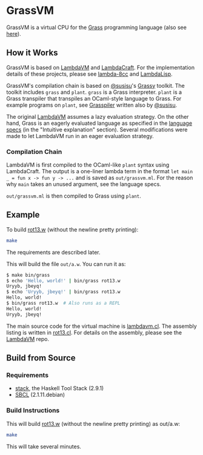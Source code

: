 # GrassVM
GrassVM is a virtual CPU for the [Grass](http://www.blue.sky.or.jp/grass/) programming language (also see [here](https://esolangs.org/wiki/Grass)).


## How it Works
GrassVM is based on [LambdaVM](https://github.com/woodrush/lambdavm) and [LambdaCraft](https://github.com/woodrush/lambdacraft).
For the implementation details of these projects, please see [lambda-8cc](https://github.com/woodrush/lambda-8cc) and [LambdaLisp](https://github.com/woodrush/lambdalisp).

GrassVM's compilation chain is based on [@susisu](https://github.com/susisu)'s [Grassy](https://github.com/susisu/Grassy) toolkit.
The toolkit includes `grass` and `plant`.
`grass` is a Grass interpreter.
`plant` is a Grass transpiler that transpiles an OCaml-style language to Grass.
For example programs on `plant`, see [Grasspiler](https://github.com/susisu/Grasspiler) written also by [@susisu](https://github.com/susisu).

The original [LambdaVM](https://github.com/woodrush/lambdavm) assumes a lazy evaluation strategy.
On the other hand, Grass is an eagerly evaluated language as specified in the [language specs](http://www.blue.sky.or.jp/grass/) (in the "Intuitive explanation" section).
Several modifications were made to let LambdaVM run in an eager evaluation strategy.


### Compilation Chain
LambdaVM is first compiled to the OCaml-like `plant` syntax using LambdaCraft.
The output is a one-liner lambda term in the format `let main _ = fun x -> fun y -> ...` and is saved as `out/grassvm.ml`.
For the reason why `main` takes an unused argument, see the language specs.

`out/grassvm.ml` is then compiled to Grass using `plant`.


## Example
To build [rot13.w]([rot13.w](https://gist.github.com/woodrush/360a4e741e40084b34ecfe3aa9e00c95)) (without the newline pretty printing):

```sh
make
```

The requirements are described later.

This will build the file `out/a.w`.
You can run it as:

```sh
$ make bin/grass
$ echo 'Hello, world!' | bin/grass rot13.w
Uryyb, jbeyq!
$ echo 'Uryyb, jbeyq!' | bin/grass rot13.w
Hello, world!
$ bin/grass rot13.w  # Also runs as a REPL
Hello, world!
Uryyb, jbeyq!
```

The main source code for the virtual machine is [lambdavm.cl](src/lambdavm.cl).
The assembly listing is written in [rot13.cl](src/rot13.cl).
For details on the assembly, please see the [LambdaVM](https://github.com/woodrush/lambdavm) repo.


## Build from Source
### Requirements
- [stack](https://docs.haskellstack.org/en/stable/), the Haskell Tool Stack (2.9.1)
- [SBCL](https://www.sbcl.org/) (2.1.11.debian)

### Build Instructions
This will build [rot13.w](https://gist.github.com/woodrush/360a4e741e40084b34ecfe3aa9e00c95) (without the newline pretty printing)
as out/a.w:

```sh
make
```

This will take several minutes.
